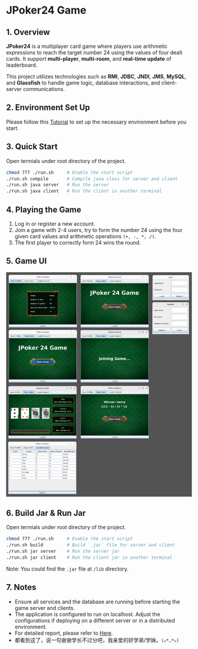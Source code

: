 # JPoker24 Game

## 1. Overview
**JPoker24** is a multiplayer card game where players use arithmetic expressions to reach the target number 24 using the values of four dealt cards. It support **multi-player**, **multi-room**, and **real-time update** of leaderboard.

This project utilizes technologies such as **RMI**, **JDBC**, **JNDI**, **JMS**, **MySQL**, and **Glassfish** to handle game logic, database interactions, and client-server communications.

## 2. Environment Set Up

Please follow this [Tutorial](/doc/setup.md) to set up the necessary environment before you start.

## 3. Quick Start

Open termials under root directory of the project.

```bash
chmod 777 ./run.sh     # Enable the start script
./run.sh compile       # Compile java class for server and client
./run.sh java server   # Run the server
./run.sh java client   # Run the client in another terminal
```

## 4. Playing the Game
1. Log in or register a new account.
2. Join a game with 2-4 users, try to form the number 24 using the four given card values and arithmetic operations `(+, -, *, /)`.
3. The first player to correctly form 24 wins the round.

## 5. Game UI
![GUI Overview](/assets/images/gui_overview.png)

## 6. Build Jar & Run Jar

Open termials under root directory of the project.

```bash
chmod 777 ./run.sh     # Enable the start script
./run.sh build         # Build `.jar` file for server and client
./run.sh jar server    # Run the server jar
./run.sh jar client    # Run the client jar in another terminal
```
Note: You could find the `.jar` file at `/lib` directory.


## 7. Notes
- Ensure all services and the database are running before starting the game server and clients.
- The application is configured to run on localhost. Adjust the configurations if deploying on a different server or in a distributed environment.
- For detailed report, please refer to [Here](/doc/report.md).
- 都看到这了，说一句谢谢学长不过分吧，我亲爱的好学弟/学妹。`(๑*◡*๑)`
